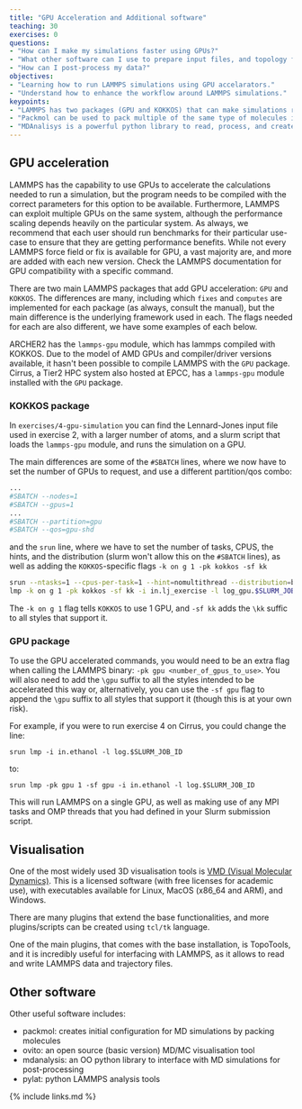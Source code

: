 ```yaml
---
title: "GPU Acceleration and Additional software"
teaching: 30
exercises: 0
questions:
- "How can I make my simulations faster using GPUs?"
- "What other software can I use to prepare input files, and topology files?"
- "How can I post-process my data?"
objectives:
- "Learning how to run LAMMPS simulations using GPU accelarators."
- "Understand how to enhance the workflow around LAMMPS simulations."
keypoints:
- "LAMMPS has two packages (GPU and KOKKOS) that can make simulations run faster using accelerator cards."
- "Packmol can be used to pack multiple of the same type of molecules into one topology file."
- "MDAnalisys is a powerful python library to read, process, and create LAMMPS files."
---
```



## GPU acceleration

LAMMPS has the capability to use GPUs to accelerate the calculations needed to run a simulation,
but the program needs to be compiled with the correct parameters for this option to be available.
Furthermore, LAMMPS can exploit multiple GPUs on the same system, although the performance scaling depends heavily on the particular system.
As always, we recommend that each user should run benchmarks for their particular use-case to ensure that they are getting performance benefits.
While not every LAMMPS force field or fix is available for GPU, a vast majority are, and more are added with each new version.
Check the LAMMPS documentation for GPU compatibility with a specific command.

There are two main LAMMPS packages that add GPU acceleration: `GPU` and `KOKKOS`.
The differences are many, including which `fixes` and `computes` are implemented for each package (as always, consult the manual),
but the main difference is the underlying framework used in each.
The flags needed for each are also different, we have some examples of each below.

ARCHER2 has the `lammps-gpu` module, which has lammps compiled with KOKKOS.
Due to the model of AMD GPUs and compiler/driver versions available, it hasn't been possible to compile LAMMPS with the `GPU` package.
Cirrus, a Tier2 HPC system also hosted at EPCC, has a `lammps-gpu` module installed with the `GPU` package.

### KOKKOS package

In `exercises/4-gpu-simulation` you can find the Lennard-Jones input file used in exercise 2, with a larger number of atoms,
and a slurm script that loads the `lammps-gpu` module, and runs the simulation on a GPU.

The main differences are some of the `#SBATCH` lines, where we now have to set the number of GPUs to request, and use a different partition/qos combo:

```bash
...
#SBATCH --nodes=1
#SBATCH --gpus=1
...
#SBATCH --partition=gpu
#SBATCH --qos=gpu-shd

```

and the `srun` line, where we have to set the number of tasks, CPUS, the hints, and the distribution (slurm won't allow this on the `#SBATCH` lines),
as well as adding the `KOKKOS`-specific flags `-k on g 1 -pk kokkos -sf kk`


```bash
srun --ntasks=1 --cpus-per-task=1 --hint=nomultithread --distribution=block:block \
lmp -k on g 1 -pk kokkos -sf kk -i in.lj_exercise -l log_gpu.$SLURM_JOB_ID
```

The `-k on g 1` flag tells `KOKKOS` to use 1 GPU, and `-sf kk` adds the `\kk` suffic to all styles that support it.


### GPU package

To use the GPU accelerated commands, you would need to be an extra flag when calling the LAMMPS binary: `-pk gpu <number_of_gpus_to_use>`.
You will also need to add the `\gpu` suffix to all the styles intended to be accelerated this way or,
alternatively, you can use the `-sf gpu` flag to append the `\gpu` suffix to all styles that support it (though this is at your own risk).

For example, if you were to run exercise 4 on Cirrus, you could change the line:

```
srun lmp -i in.ethanol -l log.$SLURM_JOB_ID
```

to:

```
srun lmp -pk gpu 1 -sf gpu -i in.ethanol -l log.$SLURM_JOB_ID
```

This will run LAMMPS on a single GPU, as well as making use of any MPI tasks and OMP threads that you had defined in your Slurm submission script.

## Visualisation

One of the most widely used 3D visualisation tools is [VMD (Visual Molecular Dynamics)](https://www.ks.uiuc.edu/Research/vmd/).
This is a licensed software (with free licenses for academic use), with executables available for Linux, MacOS (x86\_64 and ARM), and Windows.

There are many plugins that extend the base functionalities, and more plugins/scripts can be created using `tcl/tk` language.

One of the main plugins, that comes with the base installation, is TopoTools, and it is incredibly useful for interfacing with LAMMPS,
as it allows to read and write LAMMPS data and trajectory files.

## Other software

Other useful software includes:
- packmol: creates initial configuration for MD simulations by packing molecules
- ovito: an open source (basic version) MD/MC visualisation tool
- mdanalysis: an OO python library to interface with MD simulations for post-processing
- pylat: python LAMMPS analysis tools

{% include links.md %}
